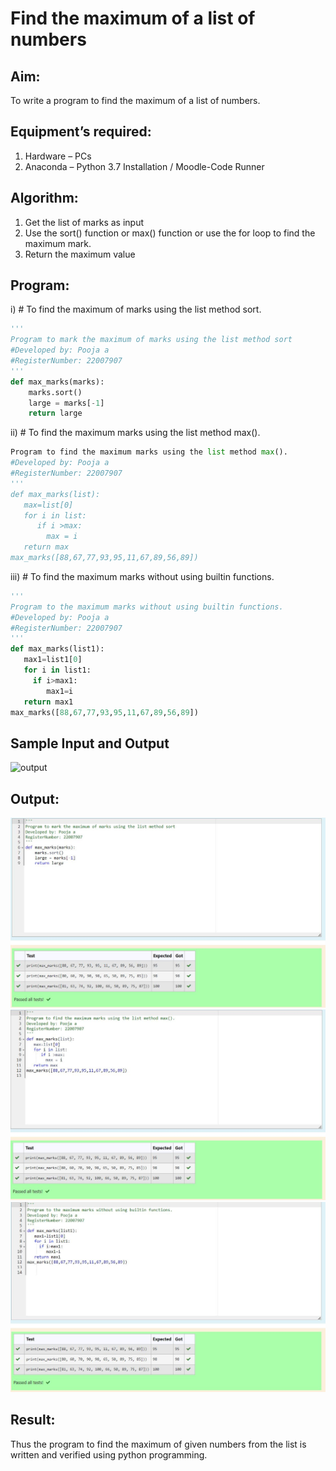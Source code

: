 # Find the maximum of a list of numbers
## Aim:
To write a program to find the maximum of a list of numbers.
## Equipment’s required:
1.	Hardware – PCs
2.	Anaconda – Python 3.7 Installation / Moodle-Code Runner
## Algorithm:
1.	Get the list of marks as input
2.	Use the sort() function or max() function or use the for loop to find the maximum mark.
3.	Return the maximum value
## Program:

i)	# To find the maximum of marks using the list method sort.
```Python
''' 
Program to mark the maximum of marks using the list method sort
#Developed by: Pooja a
#RegisterNumber: 22007907
'''
def max_marks(marks):
    marks.sort()
    large = marks[-1]
    return large
```

ii)	# To find the maximum marks using the list method max().
```Python
Program to find the maximum marks using the list method max().
#Developed by: Pooja a
#RegisterNumber: 22007907
'''
def max_marks(list):
   max=list[0]
   for i in list:
      if i >max:
        max = i
   return max           
max_marks([88,67,77,93,95,11,67,89,56,89])

```

iii) # To find the maximum marks without using builtin functions.
```Python
''' 
Program to the maximum marks without using builtin functions.
#Developed by: Pooja a
#RegisterNumber: 22007907
'''
def max_marks(list1):
   max1=list1[0]
   for i in list1:
     if i>max1:
        max1=i
   return max1
max_marks([88,67,77,93,95,11,67,89,56,89]) 
```
## Sample Input and Output
![output](./img/max_marks1.jpg) 

## Output:
![](find1.png)
![](find2.png)
![](find3.png)


## Result:
Thus the program to find the maximum of given numbers from the list is written and verified using python programming.
